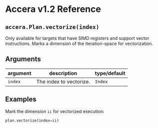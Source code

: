 [//]: # (Project: Accera)
[//]: # (Version: v1.2)

# Accera v1.2 Reference

## `accera.Plan.vectorize(index)`
Only available for targets that have SIMD registers and support vector instructions. Marks a dimension of the iteration-space for vectorization.

## Arguments

argument | description | type/default
--- | --- | ---
`index` | The index to vectorize. | `Index`

## Examples

Mark the dimension `ii` for vectorized execution:

```python
plan.vectorize(index=ii)
```

<div style="page-break-after: always;"></div>
